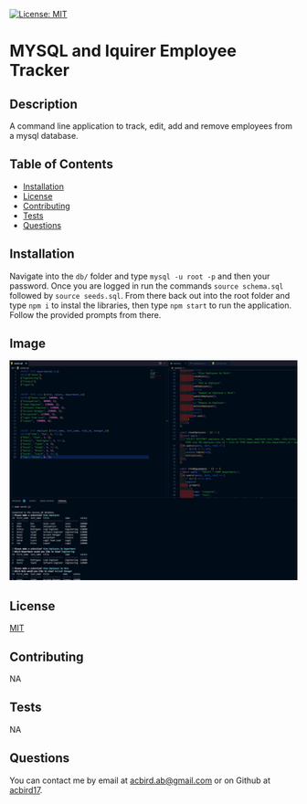 [![License: MIT](https://img.shields.io/badge/License-MIT-yellow.svg)](https://opensource.org/licenses/MIT)

# MYSQL and Iquirer Employee Tracker

## Description

A command line application to track, edit, add and remove employees from a mysql database.

## Table of Contents

- [Installation](#installation)
- [License](#license)
- [Contributing](#contributing)
- [Tests](#tests)
- [Questions](#questions)

## Installation

Navigate into the `db/` folder and type `mysql -u root -p` and then your password. Once you are logged in run the commands `source schema.sql` followed by `source seeds.sql`. From there back out into the root folder and type `npm i` to instal the libraries, then type `npm start` to run the application. Follow the provided prompts from there.

## Image

<img src="./assets/readme.jpg" width="600px"></img>

## License

<a href="https://opensource.org/licenses/MIT">MIT </a>

## Contributing

NA

## Tests

NA

## Questions

You can contact me by email at acbird.ab@gmail.com or on Github at <a href="https://github.com/acbird17">acbird17</a>.
